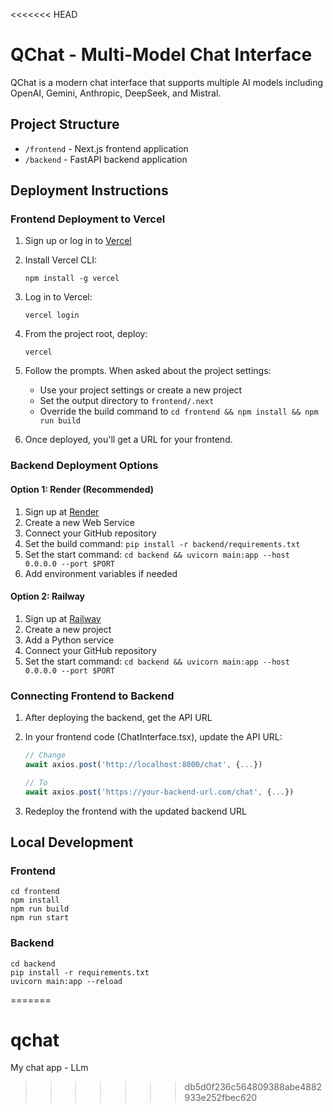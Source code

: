 <<<<<<< HEAD
# QChat - Multi-Model Chat Interface

QChat is a modern chat interface that supports multiple AI models including OpenAI, Gemini, Anthropic, DeepSeek, and Mistral.

## Project Structure

- `/frontend` - Next.js frontend application
- `/backend` - FastAPI backend application

## Deployment Instructions

### Frontend Deployment to Vercel

1. Sign up or log in to [Vercel](https://vercel.com/)

2. Install Vercel CLI:
   ```
   npm install -g vercel
   ```

3. Log in to Vercel:
   ```
   vercel login
   ```

4. From the project root, deploy:
   ```
   vercel
   ```
   
5. Follow the prompts. When asked about the project settings:
   - Use your project settings or create a new project
   - Set the output directory to `frontend/.next`
   - Override the build command to `cd frontend && npm install && npm run build`

6. Once deployed, you'll get a URL for your frontend.

### Backend Deployment Options

#### Option 1: Render (Recommended)

1. Sign up at [Render](https://render.com/)
2. Create a new Web Service
3. Connect your GitHub repository
4. Set the build command: `pip install -r backend/requirements.txt`
5. Set the start command: `cd backend && uvicorn main:app --host 0.0.0.0 --port $PORT`
6. Add environment variables if needed

#### Option 2: Railway

1. Sign up at [Railway](https://railway.app/)
2. Create a new project
3. Add a Python service
4. Connect your GitHub repository
5. Set the start command: `cd backend && uvicorn main:app --host 0.0.0.0 --port $PORT`

### Connecting Frontend to Backend

1. After deploying the backend, get the API URL
2. In your frontend code (ChatInterface.tsx), update the API URL:
   ```javascript
   // Change
   await axios.post('http://localhost:8000/chat', {...})
   
   // To
   await axios.post('https://your-backend-url.com/chat', {...})
   ```

3. Redeploy the frontend with the updated backend URL

## Local Development

### Frontend

```
cd frontend
npm install
npm run build
npm run start
```

### Backend

```
cd backend
pip install -r requirements.txt
uvicorn main:app --reload
``` 
=======
# qchat
My chat app - LLm
>>>>>>> db5d0f236c564809388abe4882933e252fbec620
